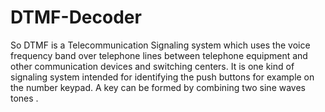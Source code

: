 # DTMF-Decoder
So DTMF is a Telecommunication Signaling system which uses the voice frequency band over telephone lines between telephone equipment and other communication devices and switching centers. It is one kind of signaling system intended for identifying the push buttons for example on the number keypad. A key can be formed by combining two sine waves tones . 
